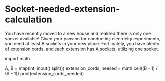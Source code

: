 # Socket-needed-extension-calculation
You have recently moved to a new house and realized there is only one socket available! Given your passion for conducting electricity experiments, you need at least B sockets in your new place. Fortunately, you have plenty of extension cords, and each extension has A sockets, utilizing one socket. 

import math

A, B = map(int, input().split())
extension_cords_needed = math.ceil((B - 1) / (A - 1))
print(extension_cords_needed)
